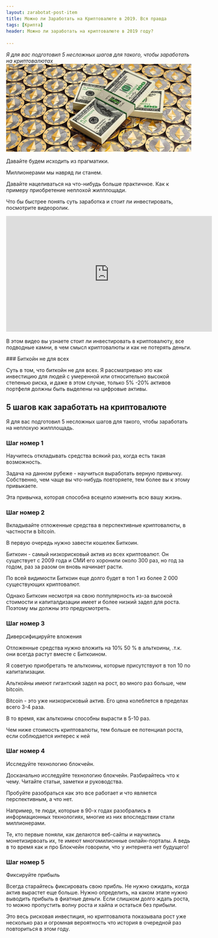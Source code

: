 ```yaml
---
layout: zarabotat-post-item
title: Можно ли Заработать на Криптовалюте в 2019. Вся правда
tags: [Крипта]
header: Можно ли заработать на криптовалюте в 2019 году?

---
```

*Я для вас подготовил 5 несложных шагов для такого, чтобы заработать на криптовалютах*
![My helpful screenshot](/images/mining/ETH/ethereum-money2.jpg)

Давайте будем исходить из прагматики.  


<p class="vaz5">Миллионерами мы навряд ли станем.</p>

Давайте нацеливаться на что-нибудь больше практичное. Как к примеру приобретение неплохой жилплощади.

Что бы быстрее понять суть заработка и стоит ли инвестировать, посмотрите видеоролик.
<div class="video mar">
<iframe width="560" height="315" src="https://www.youtube.com/embed/U2yejApGPVU" frameborder="0" allow="accelerometer; autoplay; encrypted-media; gyroscope; picture-in-picture" allowfullscreen></iframe>
</div>

<p class="vaz">В этом видео вы узнаете стоит ли инвестировать в криптовалюту, все подводные камни, в чем смысл криптовалюты и как не потерять деньги.</p>
### Биткойн не для всех

Суть в том, что биткойн не для всех. Я рассматриваю это как инвестицию для людей с умеренной или относительно высокой степенью риска, и даже в этом случае,  только 5% -20% активов портфеля должны быть выделены на цифровые активы.


## 5 шагов как заработать на криптовалюте

Я для вас подготовил 5 несложных шагов для такого, чтобы заработать на неплохую жилплощадь.

### Шаг номер 1 

<p class="vaz">Научитесь откладывать  средства всякий раз,  когда есть такая возможность.</p>

Задача на данном рубеже - научиться выработать верную привычку.  Собственно, чем чаще вы что-нибудь повторяете, тем более вы к этому привыкаете.

Эта привычка, которая способна всецело изменить всю вашу жизнь.

### Шаг номер 2
<p class="vaz">Вкладывайте отложенные средства в перспективные криптовалюты, в частности в bitcoin.</p>

В первую очередь нужно завести кошелек Биткоин. 

Биткоин - самый низкорисковый актив из всех криптовалют. Он существует с 2009 года и СМИ его хоронили около 300 раз, но год за годом, раз за разом он вновь начинает расти.

По всей видимости Биткоин еще долго будет в топ 1 из более 2 000 существующих криптовалют.

Однако Биткоин несмотря на свою поппулярность из-за высокой стоимости и капиталдизации имеет и более низкий задел для роста. Поэтому мы должны это предусмотреть.


### Шаг номер 3
<p class="vaz">Диверсифицируйте вложения</p>

Отложенные средства нужно вложить на 10% 50 % в альткоины, .т.к. они всегда растут вместе  с Биткоином. 

Я советую приобретать те альткоины, которые присутствуют в топ 10 по капитализации.

Альткойны имеют гигантский задел на рост, во много раз больше, чем bitcoin.

Bitcoin - это уже низкорисковый актив.  Его цена колеблется в пределах всего 3-4 раза. 

В то время, как альткоины способны вырасти в  5-10 раз.

<p class="vaz5">Чем ниже стоимость криптовалюты, тем больше ее потенциал роста, если соблюдается интерес к ней</p>

### Шаг номер 4
<p class="vaz">Исследуйте технологию блокчейн.</p>
Досканально исследуйте технологию блокчейн.  Разбирайтесь что к чему.  Читайте статьи, заметки и руководства. 

Пробуйте разобраться как это все работает и что является перспективным, а что нет.

Например, те люди, которые в 90-х годах разобрались в информационных технологиях, многие из них впоследствии стали миллионерами. 

Те, кто первые поняли, как делаются веб-сайты и научились монетизирвоать их, те имеют многомилионные онлайн-порталы. А ведь в то время как и про Блокчейн говорили, что у интернета нет будущего!

### Шаг номер 5
<p class="vaz">Фиксируйте прибыль</p>

Всегда старайтесь фиксировать свою прибль. Не нужно ожидать, когда актив вырастет еще больше. Нужно определить, на каком этапе нужно выводить прибыль в фиатные деньги. Если слишком долго ждать роста, то можно пропустить волну роста и хайпа и остаться без прибыли.

Это весь рисковая инвестиция, но криптовалюта показывала рост уже несколько раз и огромная вероятность что история в очередной раз повториться в этом году.

